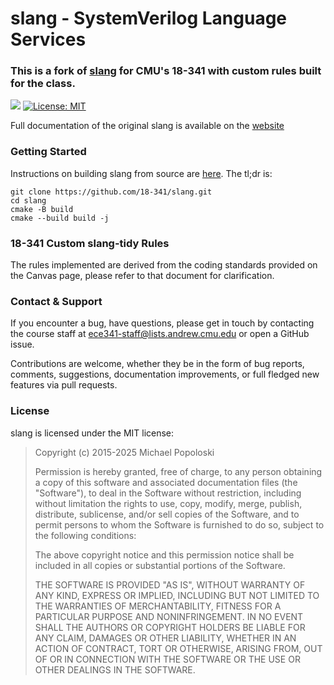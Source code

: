 slang - SystemVerilog Language Services
=======================================
### This is a fork of [slang](https://github.com/MikePopoloski/slang) for CMU's 18-341 with custom rules built for the class.
![](https://github.com/18-341/slang/workflows/CI%20Build/badge.svg)
[![License: MIT](https://img.shields.io/badge/License-MIT-yellow.svg)](https://github.com/MikePopoloski/slang/blob/master/LICENSE)

Full documentation of the original slang is available on the [website](https://sv-lang.com)

### Getting Started

Instructions on building slang from source are [here](https://sv-lang.com/building.html). The tl;dr is:
```
git clone https://github.com/18-341/slang.git
cd slang
cmake -B build
cmake --build build -j
```

### 18-341 Custom slang-tidy Rules
The rules implemented are derived from the coding standards provided on the Canvas page, please refer to that document for clarification.


### Contact & Support

If you encounter a bug, have questions, please get in touch by contacting the course staff at ece341-staff@lists.andrew.cmu.edu or open a GitHub issue.

Contributions are welcome, whether they be in the form of bug reports, comments, suggestions, documentation improvements, or full fledged new features via pull requests.

### License

slang is licensed under the MIT license:

>   Copyright (c) 2015-2025 Michael Popoloski
>
>   Permission is hereby granted, free of charge, to any person obtaining a copy
>   of this software and associated documentation files (the "Software"), to deal
>   in the Software without restriction, including without limitation the rights
>   to use, copy, modify, merge, publish, distribute, sublicense, and/or sell
>   copies of the Software, and to permit persons to whom the Software is
>   furnished to do so, subject to the following conditions:
>
>   The above copyright notice and this permission notice shall be included in
>   all copies or substantial portions of the Software.
>
>   THE SOFTWARE IS PROVIDED "AS IS", WITHOUT WARRANTY OF ANY KIND, EXPRESS OR
>   IMPLIED, INCLUDING BUT NOT LIMITED TO THE WARRANTIES OF MERCHANTABILITY,
>   FITNESS FOR A PARTICULAR PURPOSE AND NONINFRINGEMENT. IN NO EVENT SHALL THE
>   AUTHORS OR COPYRIGHT HOLDERS BE LIABLE FOR ANY CLAIM, DAMAGES OR OTHER
>   LIABILITY, WHETHER IN AN ACTION OF CONTRACT, TORT OR OTHERWISE, ARISING FROM,
>   OUT OF OR IN CONNECTION WITH THE SOFTWARE OR THE USE OR OTHER DEALINGS IN
>   THE SOFTWARE.
